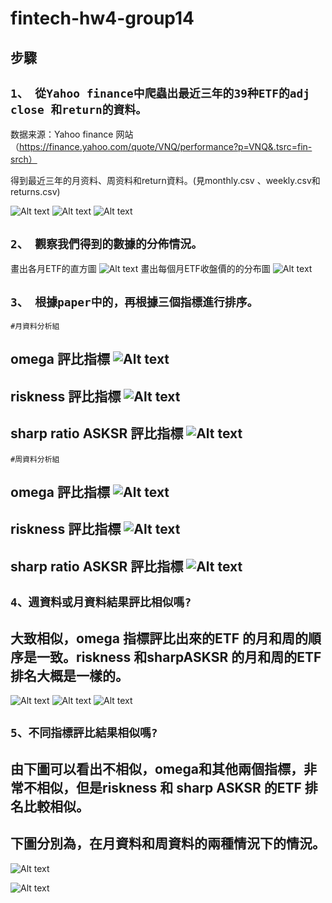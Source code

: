 # fintech-hw4-group14

步驟
---
`1、 從Yahoo finance中爬蟲出最近三年的39种ETF的adj close 和return的資料。`
----

数据来源：Yahoo finance 网站（https://finance.yahoo.com/quote/VNQ/performance?p=VNQ&.tsrc=fin-srch）

得到最近三年的月资料、周资料和return資料。(見monthly.csv 、weekly.csv和 returns.csv)

![Alt text](https://github.com/gongfangntu/fintech-hw4/blob/master/images/monthly.png)
![Alt text](https://github.com/gongfangntu/fintech-hw4/blob/master/images/weekly.png)
![Alt text](https://github.com/gongfangntu/fintech-hw4/blob/master/images/return%20.png)



`2、 觀察我們得到的數據的分佈情況。`
---
畫出各月ETF的直方圖
![Alt text](https://github.com/gongfangntu/fintech-hw4/blob/master/images/hisrogram%E5%9C%96%E7%89%87.png)
畫出每個月ETF收盤價的的分布圖
![Alt text](https://github.com/gongfangntu/fintech-hw4/blob/master/images/pdf%E5%88%86%E5%B8%83%E5%9C%96.png)


`3、 根據paper中的，再根據三個指標進行排序。`
---
 `#月資料分析組 `

omega 評比指標
![Alt text](https://github.com/gongfangntu/fintech-hw4/blob/master/images/omega-ranking.png)
---

riskness 評比指標
![Alt text](https://github.com/gongfangntu/fintech-hw4/blob/master/images/riskness-ranking.png)
---

sharp ratio ASKSR 評比指標
![Alt text](https://github.com/gongfangntu/fintech-hw4/blob/master/images/ASKSR-ranking.png)
---

`#周資料分析組 ` 

omega 評比指標
![Alt text](https://github.com/gongfangntu/fintech-hw4/blob/master/images/omega-weekly.png)
---

riskness 評比指標
![Alt text](https://github.com/gongfangntu/fintech-hw4/blob/master/images/riskness-week.png)
---

sharp ratio ASKSR 評比指標
![Alt text](https://github.com/gongfangntu/fintech-hw4/blob/master/images/sharp%EF%BC%8Dweekly.png)
---

`4、週資料或月資料結果評比相似嗎?`
----
大致相似，omega 指標評比出來的ETF 的月和周的順序是一致。riskness 和sharpASKSR 的月和周的ETF 排名大概是一樣的。
---
![Alt text](https://github.com/gongfangntu/fintech-hw4/blob/master/images/omega%20month%20%E4%B8%8Eweek%20%E5%B0%8D%E6%AF%94.png)
![Alt text](https://github.com/gongfangntu/fintech-hw4/blob/master/images/riskniss%20month%E5%92%8Cweek%E5%B0%8D%E6%AF%94.png)
![Alt text](https://github.com/gongfangntu/fintech-hw4/blob/master/images/sharp%20ASKSR-month%20week%20%E5%B0%8D%E6%AF%94.png)

`5、不同指標評比結果相似嗎?`
---

由下圖可以看出不相似，omega和其他兩個指標，非常不相似，但是riskness 和 sharp ASKSR 的ETF 排名比較相似。
---
下圖分別為，在月資料和周資料的兩種情況下的情況。
---

![Alt text](https://github.com/gongfangntu/fintech-hw4/blob/master/images/%E6%9C%88%E8%B3%87%E6%96%99%E4%B8%8B%E4%B8%89%E5%80%8B%E6%8C%87%E6%A8%99%20.png)

![Alt text](https://github.com/gongfangntu/fintech-hw4/blob/master/images/%E5%91%A8%E8%B3%87%E6%96%99%E4%B8%8B%E4%B8%89%E5%80%8B%E6%8C%87%E6%A8%99%E6%8E%92%E5%90%8D.png)
